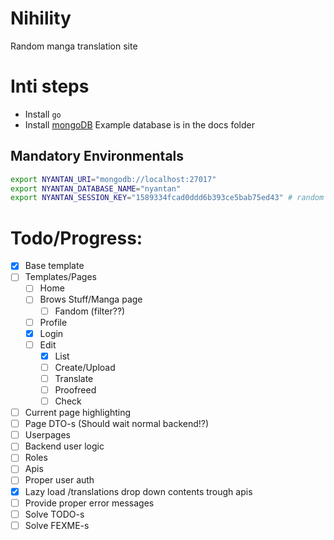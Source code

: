 # Nihility
Random manga translation site

# Inti steps
- Install `go`
- Install [mongoDB](https://www.mongodb.com/docs/manual/tutorial/install-mongodb-on-ubuntu/)
Example database is in the docs folder

## Mandatory Environmentals
```bash
export NYANTAN_URI="mongodb://localhost:27017"
export NYANTAN_DATABASE_NAME="nyantan"
export NYANTAN_SESSION_KEY="1589334fcad0ddd6b393ce5bab75ed43" # random hash
```

# Todo/Progress:
- [x] Base template
- [ ] Templates/Pages
    - [ ] Home
    - [ ] Brows Stuff/Manga page
        - [ ] Fandom (filter??)
    - [ ] Profile
    - [x] Login
    - [ ] Edit
        - [x] List
        - [ ] Create/Upload
        - [ ] Translate
        - [ ] Proofreed
        - [ ] Check
- [ ] Current page highlighting
- [ ] Page DTO-s (Should wait normal backend!?)
- [ ] Userpages
- [ ] Backend user logic
- [ ] Roles
- [ ] Apis
- [ ] Proper user auth
- [x] Lazy load /translations drop down contents trough apis
- [ ] Provide proper error messages
- [ ] Solve TODO-s
- [ ] Solve FEXME-s

